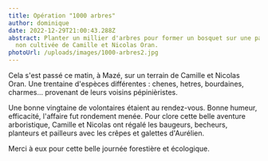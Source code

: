 ```yaml
---
title: Opération "1000 arbres"
author: dominique
date: 2022-12-29T21:00:43.288Z
abstract: Planter un millier d'arbres pour former un bosquet sur une parcelle
  non cultivée de Camille et Nicolas Oran.
photoUrl: /uploads/images/1000-arbres2.jpg
---
```

Cela s'est passé ce matin, à Mazé, sur un terrain de Camille et Nicolas Oran. Une trentaine d'espèces différentes : chenes, hetres, bourdaines, charmes... provenant de leurs voisins pépinièristes.

Une bonne vingtaine de volontaires étaient au rendez-vous. Bonne humeur, efficacité, l'affaire fut rondement menée. Pour clore cette belle aventure arboristique, Camille et Nicolas ont régalé les baugeurs, becheurs, planteurs et pailleurs avec les crêpes et galettes d'Aurélien.

Merci à eux pour cette belle journée forestière et écologique.